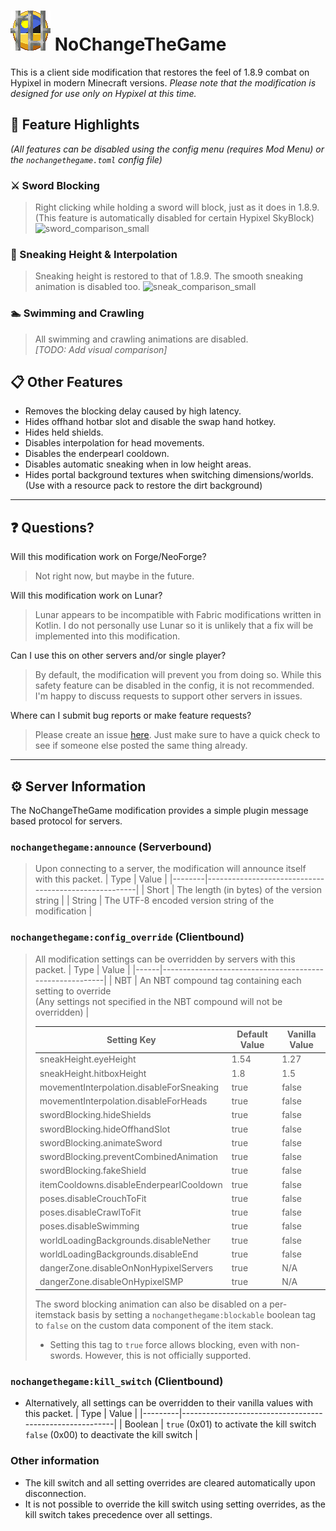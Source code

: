 # ![Logo][logo_path] NoChangeTheGame
This is a client side modification that restores the feel of 1.8.9 combat on Hypixel in modern Minecraft versions.
_Please note that the modification is designed for use only on Hypixel at this time._


## 🌟 Feature Highlights
_(All features can be disabled using the config menu (requires Mod Menu) or the `nochangethegame.toml` config file)_

### ⚔️ Sword Blocking
> Right clicking while holding a sword will block, just as it does in 1.8.9.
> (This feature is automatically disabled for certain Hypixel SkyBlock)
> ![sword_comparison_small][sword_comparison]

### 👣 Sneaking Height & Interpolation 
> Sneaking height is restored to that of 1.8.9. The smooth sneaking animation is disabled too.
> ![sneak_comparison_small][sneak_comparison]

### 🏊 Swimming and Crawling
> All swimming and crawling animations are disabled.  
> _\[TODO: Add visual comparison]_

## 📋 Other Features
- Removes the blocking delay caused by high latency.
- Hides offhand hotbar slot and disable the swap hand hotkey.
- Hides held shields.
- Disables interpolation for head movements.
- Disables the enderpearl cooldown.
- Disables automatic sneaking when in low height areas.
- Hides portal background textures when switching dimensions/worlds.  
  (Use with a resource pack to restore the dirt background)

---
## ❓ Questions?
Will this modification work on Forge/NeoForge?
> Not right now, but maybe in the future.

Will this modification work on Lunar?
> Lunar appears to be incompatible with Fabric modifications written in Kotlin.
> I do not personally use Lunar so it is unlikely that a fix will be implemented into this modification.

Can I use this on other servers and/or single player?
> By default, the modification will prevent you from doing so. While this safety feature can be disabled in the config, it is not recommended.
> I'm happy to discuss requests to support other servers in issues.

Where can I submit bug reports or make feature requests?
> Please create an issue [here](https://github.com/CecerMCProjects/NoChangeTheGame/issues/new). Just make sure to have a quick check to see if someone else posted the same thing already.

---
## ⚙️ Server Information
The NoChangeTheGame modification provides a simple plugin message based protocol for servers.

### `nochangethegame:announce` (Serverbound)
> Upon connecting to a server, the modification will announce itself with this packet.
> | Type   | Value                                                |
> |--------|------------------------------------------------------|
> | Short  | The length (in bytes) of the version string          |
> | String | The UTF-8 encoded version string of the modification |

### `nochangethegame:config_override` (Clientbound)
> All modification settings can be overridden by servers with this packet.
> | Type | Value                                                   |
> |------|---------------------------------------------------------|
> | NBT  | An NBT compound tag containing each setting to override<br>(Any settings not specified in the NBT compound will not be overridden) |
>
> | Setting Key                              | Default Value | Vanilla Value |
> |------------------------------------------|---------------|---------------|
> | sneakHeight.eyeHeight                    | 1.54          | 1.27          |
> | sneakHeight.hitboxHeight                 | 1.8           | 1.5           |
> | movementInterpolation.disableForSneaking | true          | false         |
> | movementInterpolation.disableForHeads    | true          | false         |
> | swordBlocking.hideShields                | true          | false         |
> | swordBlocking.hideOffhandSlot            | true          | false         |
> | swordBlocking.animateSword               | true          | false         |
> | swordBlocking.preventCombinedAnimation   | true          | false         |
> | swordBlocking.fakeShield                 | true          | false         |
> | itemCooldowns.disableEnderpearlCooldown  | true          | false         |
> | poses.disableCrouchToFit                 | true          | false         |
> | poses.disableCrawlToFit                  | true          | false         |
> | poses.disableSwimming                    | true          | false         |
> | worldLoadingBackgrounds.disableNether    | true          | false         |
> | worldLoadingBackgrounds.disableEnd       | true          | false         |
> | dangerZone.disableOnNonHypixelServers    | true          | N/A           |
> | dangerZone.disableOnHypixelSMP           | true          | N/A           |
>
> The sword blocking animation can also be disabled on a per-itemstack basis by setting a `nochangethegame:blockable` boolean tag to `false` on the custom data component of the item stack.
>   - Setting this tag to `true` force allows blocking, even with non-swords. However, this is not officially supported.

### `nochangethegame:kill_switch` (Clientbound)
- Alternatively, all settings can be overridden to their vanilla values with this packet.
    | Type    | Value                                                   |
    |---------|---------------------------------------------------------|
    | Boolean | `true`  (0x01) to activate the kill switch<br> `false` (0x00) to deactivate the kill switch |

### Other information
- The kill switch and all setting overrides are cleared automatically upon disconnection.
- It is not possible to override the kill switch using setting overrides, as the kill switch takes precedence over all settings.

[logo_path]: src/main/resources/assets/nochangethegame/icon.png
[sword_comparison]: https://github.com/user-attachments/assets/c6a4a26a-6c25-4216-9bab-920b64932be3
[sneak_comparison]: https://github.com/user-attachments/assets/3220c3c0-e8e0-4c1b-80c5-9747a94128bd
